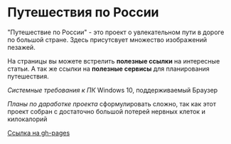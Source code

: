 # Путешествия по России

"Путешествие по России" - это проект о увлекательном пути
в дороге по большой стране. Здесь присутсвует множество изображений
пезажей.

На страницы вы можете встрелить **полезные ссылки** на интересные статьи.
А так же ссылки на **полезные сервисы** для планирования путешествия.

*Системные требования к ПК* Windows 10, поддерживаемый Браузер

*Планы по даработке проекта* сформулировать сложно, так как этот проект
собран с достаточно большой потерей нервных клеток и килокалорий

[Ссылка на gh-pages](https://vlad-lukashov.github.io/russian-travel/ "Путешествие по России")
